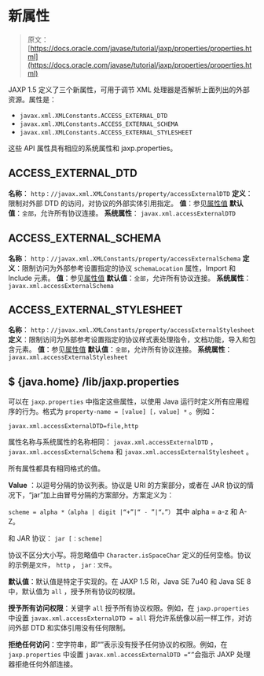 # 新属性

> 原文： [https://docs.oracle.com/javase/tutorial/jaxp/properties/properties.html](https://docs.oracle.com/javase/tutorial/jaxp/properties/properties.html)

JAXP 1.5 定义了三个新属性，可用于调节 XML 处理器是否解析上面列出的外部资源。属性是：

*   `javax.xml.XMLConstants.ACCESS_EXTERNAL_DTD`
*   `javax.xml.XMLConstants.ACCESS_EXTERNAL_SCHEMA`
*   `javax.xml.XMLConstants.ACCESS_EXTERNAL_STYLESHEET`

这些 API 属性具有相应的系统属性和 jaxp.properties。

## ACCESS_EXTERNAL_DTD

**名称**： `http：//javax.xml.XMLConstants/property/accessExternalDTD`
**定义**：限制对外部 DTD 的访问，对协议的外部实体引用指定。
**值**：参见[属性值](#values)
**默认值**：`全部`，允许所有协议连接。
**系统属性**： `javax.xml.accessExternalDTD`

## ACCESS_EXTERNAL_SCHEMA

**名称**： `http：//javax.xml.XMLConstants/property/accessExternalSchema`
**定义**：限制访问为外部参考设置指定的协议 `schemaLocation` 属性，Import 和 Include 元素。
**值**：参见[属性值](#values)
**默认值**：`全部`，允许所有协议连接。
**系统属性**： `javax.xml.accessExternalSchema`

## ACCESS_EXTERNAL_STYLESHEET

**名称**： `http：//javax.xml.XMLConstants/property/accessExternalStylesheet`
**定义**：限制访问为外部参考设置指定的协议样式表处理指令，文档功能，导入和包含元素。
**值**：参见[属性值](#values)
**默认值**：`全部`，允许所有协议连接。
**系统属性**： `javax.xml.accessExternalStylesheet`

## $ {java.home} /lib/jaxp.properties

可以在 `jaxp.properties` 中指定这些属性，以使用 Java 运行时定义所有应用程序的行为。格式为 `property-name = [value] [，value] *` 。例如：

```
javax.xml.accessExternalDTD=file,http

```

属性名称与系统属性的名称相同： `javax.xml.accessExternalDTD` ， `javax.xml.accessExternalSchema` 和 `javax.xml.accessExternalStylesheet` 。

所有属性都具有相同格式的值。

**Value** ：以逗号分隔的协议列表。协议是 URI 的方案部分，或者在 JAR 协议的情况下，“jar”加上由冒号分隔的方案部分。方案定义为：

`scheme = alpha *（alpha | digit |“+”|“ - ”|“。”）`
其中 alpha = a-z 和 A-Z。

和 JAR 协议：
`jar [：scheme]`

协议不区分大小写。将忽略值中 `Character.isSpaceChar` 定义的任何空格。协议的示例是`文件`， `http` ， `jar：文件`。

**默认值**：默认值是特定于实现的。在 JAXP 1.5 RI，Java SE 7u40 和 Java SE 8 中，默认值为 `all` ，授予所有协议的权限。

**授予所有访问权限**：关键字 `all` 授予所有协议权限。例如，在 `jaxp.properties` 中设置 `javax.xml.accessExternalDTD = all` 将允许系统像以前一样工作，对访问外部 DTD 和实体引用没有任何限制。

**拒绝任何访问**：空字符串，即“”表示没有授予任何协议的权限。例如，在 `jaxp.properties` 中设置 `javax.xml.accessExternalDTD =“”`会指示 JAXP 处理器拒绝任何外部连接。